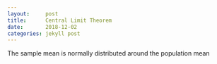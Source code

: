 ```yaml
---
layout:     post
title:      Central Limit Theorem
date:       2018-12-02
categories: jekyll post
---
```

<script type="text/javascript" async
  src="https://cdnjs.cloudflare.com/ajax/libs/mathjax/2.7.1/MathJax.js?config=TeX-MML-AM_CHTML">
</script>

The sample mean is normally distributed around the population mean
